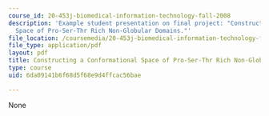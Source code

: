 ```yaml
---
course_id: 20-453j-biomedical-information-technology-fall-2008
description: 'Example student presentation on final project: "Constructing a Conformational
  Space of Pro-Ser-Thr Rich Non-Globular Domains."'
file_location: /coursemedia/20-453j-biomedical-information-technology-fall-2008/6da09141b6f68d5f68e9d4ffcac56bae_lc_project.pdf
file_type: application/pdf
layout: pdf
title: Constructing a Conformational Space of Pro-Ser-Thr Rich Non-Globular Domains
type: course
uid: 6da09141b6f68d5f68e9d4ffcac56bae

---
```

None